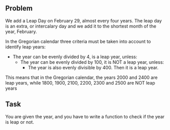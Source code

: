 ## Problem
We add a Leap Day on February 29, almost every four years. The leap day is an extra, or intercalary day and we add it to the shortest month of the year, February. 

In the Gregorian calendar three criteria must be taken into account to identify leap years:

* The year can be evenly divided by 4, is a leap year, unless:
    * The year can be evenly divided by 100, it is NOT a leap year, unless:
        * The year is also evenly divisible by 400. Then it is a leap year.

This means that in the Gregorian calendar, the years 2000 and 2400 are leap years, while 1800, 1900, 2100, 2200, 2300 and 2500 are NOT leap years

## Task 
You are given the year, and you have to write a function to check if the year is leap or not.